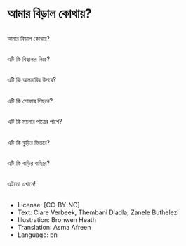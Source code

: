 # আমার বিড়াল কোথায়?

##
আমার বিড়াল কোথায়?

##
এটি কি বিছানার নিচে?

##
এটি কি আলমারির উপরে?

##
এটি কি সোফার পিছনে?

##
এটি কি ময়লার পাত্রের পাশে?

##
এটি কি ঝুড়ির ভিতরে?

##
এটি কি বাড়ির বাহিরে?

##
এইতো এখানে!

##
* License: [CC-BY-NC]
* Text: Clare Verbeek, Thembani Dladla, Zanele Buthelezi
* Illustration: Bronwen Heath
* Translation: Asma Afreen
* Language: bn
